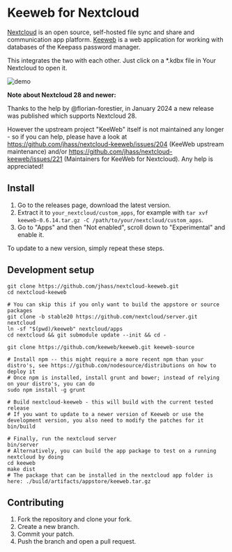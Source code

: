 # Keeweb for Nextcloud

[Nextcloud](https://nextcloud.com/) is an open source, self-hosted file sync and share and communication app platform.
[Keeweb](https://keeweb.info/) is a web application for working with databases of the Keepass password manager.

This integrates the two with each other. Just click on a \*.kdbx file in Your Nextcloud to open it.

![demo](https://arnowelzel.de/download/nextcloud-keeweb.gif)

**Note about Nextcloud 28 and newer:**

Thanks to the help by @florian-forestier, in January 2024 a new release was published which supports Nextcloud 28.

However the upstream project "KeeWeb" itself is not maintained any longer - so if you can help, please have a look at
https://github.com/jhass/nextcloud-keeweb/issues/204 (KeeWeb upstream maintenance) and/or
https://github.com/jhass/nextcloud-keeweb/issues/221 (Maintainers for KeeWeb for Nextcloud).
Any help is appreciated!

## Install

1. Go to the releases page, download the latest version.
1. Extract it to `your_nextcloud/custom_apps`, for example with `tar xvf keeweb-0.6.14.tar.gz -C /path/to/your/nextcloud/custom_apps`.
1. Go to "Apps" and then "Not enabled", scroll down to "Experimental" and enable it.

To update to a new version, simply repeat these steps.

## Development setup

```
git clone https://github.com/jhass/nextcloud-keeweb.git
cd nextcloud-keeweb

# You can skip this if you only want to build the appstore or source packages
git clone -b stable20 https://github.com/nextcloud/server.git nextcloud
ln -sf "$(pwd)/keeweb" nextcloud/apps
cd nextcloud && git submodule update --init && cd -

git clone https://github.com/keeweb/keeweb.git keeweb-source

# Install npm -- this might require a more recent npm than your distro's, see https://github.com/nodesource/distributions on how to deploy it
# Once npm is installed, install grunt and bower; instead of relying on your distro's, you can do
sudo npm install -g grunt

# Build nextcloud-keeweb - this will build with the current tested release
# If you want to update to a newer version of Keeweb or use the development version, you also need to modify the patches for it
bin/build

# Finally, run the nextcloud server
bin/server
# Alternatively, you can build the app package to test on a running nextcloud by doing
cd keeweb
make dist
# The package that can be installed in the nextcloud app folder is here: ./build/artifacts/appstore/keeweb.tar.gz
```

## Contributing

1. Fork the repository and clone your fork.
1. Create a new branch.
1. Commit your patch.
1. Push the branch and open a pull request.
